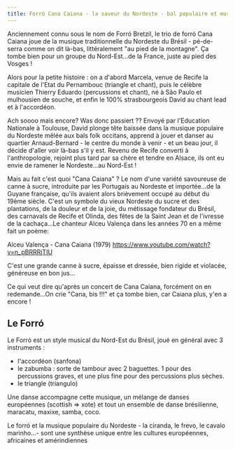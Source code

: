 ```yaml
---
title: Forró Cana Caiana - la saveur du Nordeste - bal populaire et musique trad brésilienne en Alsace
---
```


Anciennement connu sous le nom de Forró Bretzil, le trio de forró Cana Caiana joue de la musique traditionnelle du Nordeste du Brésil - pé-de-serra comme on dit là-bas, littéralement "au pied de la montagne". 
Ça tombe bien pour un groupe du Nord-Est...de la France, juste au pied des Vosges !

Alors pour la petite histoire : on a d'abord Marcela, venue de Recife la capitale de l'Etat du Pernambouc (triangle et chant), puis le célèbre musicien Thierry Eduardo (percussions et chant), né à São Paulo et mulhousien de souche, et enfin le 100% strasbourgeois David au chant lead et à l'accordéon.

Ach soooo mais encore?  Was donc passiert ?? Envoyé par l'Education Nationale à Toulouse, David plonge tête baissée dans la musique populaire du Nordeste mêlée aux bals folk occitans, apprend à jouer et danser au quartier Arnaud-Bernard - le centre du monde à venir - et un beau jour, il décide d'aller voir là-bas s'il y est. Revenu de Recife converti à l'anthropologie, rejoint plus tard par sa chère et tendre en Alsace, ils ont eu envie de ramener le Nordeste...au Nord-Est !

Mais au fait c'est quoi "Cana Caiana" ? Le nom d'une variété savoureuse de canne à sucre, introduite par les Portugais au Nordeste et importée...de la Guyane française, qu'ils avaient alors brièvement occupé au début du 19ème siècle. C'est un symbole du vieux Nordeste du sucre et des plantations, de la douleur et de la joie, du métissage fondateur du Brésil, des carnavals de Recife et Olinda, des fêtes de la Saint Jean et de l'ivresse de la cachaça...Le chanteur Alceu Valença dans les années 70 en a même fait un poème:

Alceu Valença - Cana Caiana (1979)
https://www.youtube.com/watch?v=n_pBRRRjTIU


C'est une grande canne à sucre, épaisse et dressée, bien rigide et violacée, généreuse en bon jus...

Ce qui veut dire qu'après un concert de Cana Caiana, forcément on en redemande...On crie "Cana, bis !!!" et ça tombe bien, car Caiana plus, y'en a encore !

## Le Forró

Le Forró est un style musical du Nord-Est du Brésil, joué en général avec 3 instruments :
- l'accordéon (sanfona)
- le zabumba : sorte de tambour avec 2 baguettes. 1 pour des percussions graves, et une plus fine pour des percussions plus sèches.
- le triangle (triangulo)

Une danse accompagne cette musique, un mélange de danses européennes (scottish => xote) et tout un ensemble de danse brésilienne, maracatu, maxixe, samba, coco.

Le forró et la musique populaire du Nordeste - la ciranda, le frevo, le cavalo marinho...- sont une synthèse unique entre les cultures européennes, africaines et amérindiennes
